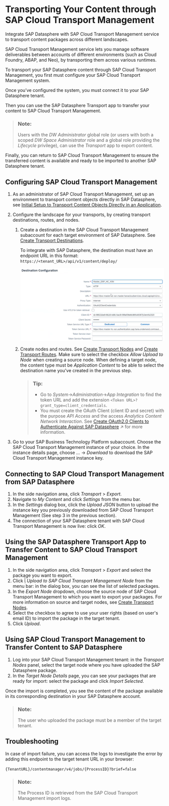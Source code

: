 <!-- loio05383980f0704c71ab9872360ce45622 -->

<link rel="stylesheet" type="text/css" href="../css/sap-icons.css"/>

# Transporting Your Content through SAP Cloud Transport Management

Integrate SAP Datasphere with SAP Cloud Transport Management service to transport content packages across different landscapes.

SAP Cloud Transport Management service lets you manage software deliverables between accounts of different environments \(such as Cloud Foundry, ABAP, and Neo\), by transporting them across various runtimes.

To transport your SAP Datasphere content through SAP Cloud Transport Management, you first must configure your SAP Cloud Transport Management system.

Once you’ve configured the system, you must connect it to your SAP Datasphere tenant.

Then you can use the SAP Datasphere Transport app to transfer your content to SAP Cloud Transport Management.

> ### Note:  
> Users with the *DW Administrator* global role \(or users with both a scoped *DW Space Administrator* role and a global role providing the *Lifecycle* privilege\), can use the *Transport* app to export content.

Finally, you can return to SAP Cloud Transport Management to ensure the transferred content is available and ready to be imported to another SAP Datasphere tenant.



## Configuring SAP Cloud Transport Management

1.  As an administrator of SAP Cloud Transport Management, set up an environment to transport content objects directly in SAP Datasphere, see [Initial Setup to Transport Content Objects Directly in an Application](https://help.sap.com/docs/cloud-transport-management/sap-cloud-transport-management/set-up-environment-to-transport-content-archives-directly-in-application).
2.  Configure the landscape for your transports, by creating transport destinations, routes, and nodes.
    1.  Create a destination in the SAP Cloud Transport Management subaccount for each target environment of SAP Datasphere. See [Create Transport Destinations](https://help.sap.com/docs/cloud-transport-management/sap-cloud-transport-management/create-transport-destinations).

        To integrate with SAP Datasphere, the destination must have an endpoint URL in this format: `https://<tenant_URL>/api/v1/content/deploy/`

        ![](images/Destination_Config_da27266.png)

    2.  Create nodes and routes. See [Create Transport Nodes](https://help.sap.com/docs/cloud-transport-management/sap-cloud-transport-management/create-transport-nodes) and [Create Transport Routes](https://help.sap.com/docs/cloud-transport-management/sap-cloud-transport-management/create-transport-routes). Make sure to select the checkbox *Allow Upload to Node* when creating a source node. When defining a target node, the content type must be *Application Content* to be able to select the destination name you've created in the previous step.

        > ### Tip:  
        > -   Go to *System*→*Administration*→*App Integration* to find the token URL and add the extension `<Token URL>?grant_type=client_credentials`.
        > -   You must create the OAuth Client \(client ID and secret\) with the purpose *API Access* and the access *Analytics Content Network Interaction*. See [Create OAuth2.0 Clients to Authenticate Against SAP Datasphere](https://help.sap.com/viewer/935116dd7c324355803d4b85809cec97/DEV_CURRENT/en-US/3f92b46fe0314e8ba60720e409c219fc.html "Users with the DW Administrator role can create OAuth2.0 clients and provide the client parameters to users who need to connect clients, tools, or apps to SAP Datasphere.") :arrow_upper_right: for more information.


3.  Go to your SAP Business Technology Platform subaccount. Choose the SAP Cloud Transport Management instance of your choice. In the instance details page, choose *…* → *Download* to download the SAP Cloud Transport Management instance key.



## Connecting to SAP Cloud Transport Management from SAP Datasphere

1.  In the side navigation area, click *Transport* \> *Export*.
2.  Navigate to *My Content* and click *Settings* from the menu bar.
3.  In the *Settings* dialog box, click the *Upload JSON* button to upload the instance key you previously downloaded from SAP Cloud Transport Management \(See step 3 in the previous section\).
4.  The connection of your SAP Datasphere tenant with SAP Cloud Transport Management is now live: click *OK*.



## Using the SAP Datasphere Transport App to Transfer Content to SAP Cloud Transport Management

1.  In the side navigation area, click *Transport* \> *Export* and select the package you want to export.
2.  Click <span class="SAP-icons-V5"></span> *Upload to SAP Cloud Transport Management Node* from the menu bar: in the dialog box, you can see the list of selected packages.
3.  In the *Export Node* dropdown, choose the source node of SAP Cloud Transport Management to which you want to export your packages. For more information on source and target nodes, see [Create Transport Nodes](https://help.sap.com/docs/cloud-transport-management/sap-cloud-transport-management/create-transport-nodes).
4.  Select the checkbox to agree to use your user rights \(based on user's email ID\) to import the package in the target tenant.
5.  Click *Upload*.



## Using SAP Cloud Transport Management to Transfer Content to SAP Datasphere

1.  Log into your SAP Cloud Transport Management tenant: in the *Transport Nodes* panel, select the target node where you have uploaded the SAP Datasphere package.
2.  In the *Target Node Details* page, you can see your packages that are ready for import: select the package and click *Import Selected*.

Once the import is completed, you see the content of the package available in its corresponding destination in your SAP Datasphere account.

> ### Note:  
> The user who uploaded the package must be a member of the target tenant.



## Troubleshooting

In case of import failure, you can access the logs to investigate the error by adding this endpoint to the target tenant URL in your browser:

`{TenantURL}/contentmanager/v4/jobs/{ProcessID}?brief=false` 

> ### Note:  
> The Process ID is retrieved from the SAP Cloud Transport Management import logs.

